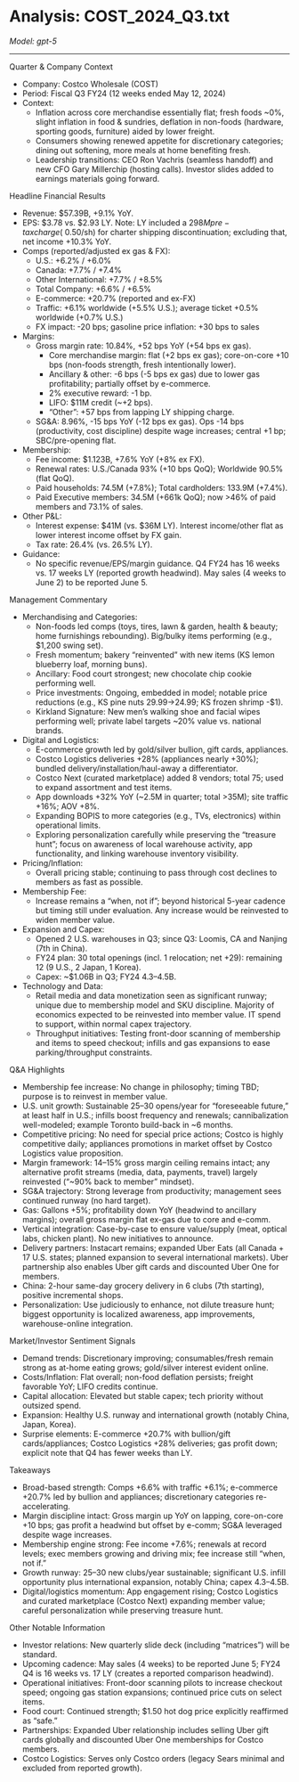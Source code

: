 # Analysis: COST_2024_Q3.txt

*Model: gpt-5*

---

Quarter & Company Context
- Company: Costco Wholesale (COST)
- Period: Fiscal Q3 FY24 (12 weeks ended May 12, 2024)
- Context:
  - Inflation across core merchandise essentially flat; fresh foods ~0%, slight inflation in food & sundries, deflation in non-foods (hardware, sporting goods, furniture) aided by lower freight.
  - Consumers showing renewed appetite for discretionary categories; dining out softening, more meals at home benefiting fresh.
  - Leadership transitions: CEO Ron Vachris (seamless handoff) and new CFO Gary Millerchip (hosting calls). Investor slides added to earnings materials going forward.

Headline Financial Results
- Revenue: $57.39B, +9.1% YoY.
- EPS: $3.78 vs. $2.93 LY. Note: LY included a $298M pre-tax charge (~$0.50/sh) for charter shipping discontinuation; excluding that, net income +10.3% YoY.
- Comps (reported/adjusted ex gas & FX):
  - U.S.: +6.2% / +6.0%
  - Canada: +7.7% / +7.4%
  - Other International: +7.7% / +8.5%
  - Total Company: +6.6% / +6.5%
  - E-commerce: +20.7% (reported and ex-FX)
  - Traffic: +6.1% worldwide (+5.5% U.S.); average ticket +0.5% worldwide (+0.7% U.S.)
  - FX impact: -20 bps; gasoline price inflation: +30 bps to sales
- Margins:
  - Gross margin rate: 10.84%, +52 bps YoY (+54 bps ex gas).
    - Core merchandise margin: flat (+2 bps ex gas); core-on-core +10 bps (non-foods strength, fresh intentionally lower).
    - Ancillary & other: -6 bps (-5 bps ex gas) due to lower gas profitability; partially offset by e-commerce.
    - 2% executive reward: -1 bp.
    - LIFO: $11M credit (~+2 bps).
    - “Other”: +57 bps from lapping LY shipping charge.
  - SG&A: 8.96%, -15 bps YoY (-12 bps ex gas). Ops -14 bps (productivity, cost discipline) despite wage increases; central +1 bp; SBC/pre-opening flat.
- Membership:
  - Fee income: $1.123B, +7.6% YoY (+8% ex FX).
  - Renewal rates: U.S./Canada 93% (+10 bps QoQ); Worldwide 90.5% (flat QoQ).
  - Paid households: 74.5M (+7.8%); Total cardholders: 133.9M (+7.4%).
  - Paid Executive members: 34.5M (+661k QoQ); now >46% of paid members and 73.1% of sales.
- Other P&L:
  - Interest expense: $41M (vs. $36M LY). Interest income/other flat as lower interest income offset by FX gain.
  - Tax rate: 26.4% (vs. 26.5% LY).
- Guidance:
  - No specific revenue/EPS/margin guidance. Q4 FY24 has 16 weeks vs. 17 weeks LY (reported growth headwind). May sales (4 weeks to June 2) to be reported June 5.

Management Commentary
- Merchandising and Categories:
  - Non-foods led comps (toys, tires, lawn & garden, health & beauty; home furnishings rebounding). Big/bulky items performing (e.g., $1,200 swing set).
  - Fresh momentum; bakery “reinvented” with new items (KS lemon blueberry loaf, morning buns).
  - Ancillary: Food court strongest; new chocolate chip cookie performing well.
  - Price investments: Ongoing, embedded in model; notable price reductions (e.g., KS pine nuts $29.99→$24.99; KS frozen shrimp -$1).
  - Kirkland Signature: New men’s walking shoe and facial wipes performing well; private label targets ~20% value vs. national brands.
- Digital and Logistics:
  - E-commerce growth led by gold/silver bullion, gift cards, appliances.
  - Costco Logistics deliveries +28% (appliances nearly +30%); bundled delivery/installation/haul-away a differentiator.
  - Costco Next (curated marketplace) added 8 vendors; total 75; used to expand assortment and test items.
  - App downloads +32% YoY (~2.5M in quarter; total >35M); site traffic +16%; AOV +8%.
  - Expanding BOPIS to more categories (e.g., TVs, electronics) within operational limits.
  - Exploring personalization carefully while preserving the “treasure hunt”; focus on awareness of local warehouse activity, app functionality, and linking warehouse inventory visibility.
- Pricing/Inflation:
  - Overall pricing stable; continuing to pass through cost declines to members as fast as possible.
- Membership Fee:
  - Increase remains a “when, not if”; beyond historical 5-year cadence but timing still under evaluation. Any increase would be reinvested to widen member value.
- Expansion and Capex:
  - Opened 2 U.S. warehouses in Q3; since Q3: Loomis, CA and Nanjing (7th in China).
  - FY24 plan: 30 total openings (incl. 1 relocation; net +29): remaining 12 (9 U.S., 2 Japan, 1 Korea).
  - Capex: ~$1.06B in Q3; FY24 $4.3–$4.5B.
- Technology and Data:
  - Retail media and data monetization seen as significant runway; unique due to membership model and SKU discipline. Majority of economics expected to be reinvested into member value. IT spend to support, within normal capex trajectory.
  - Throughput initiatives: Testing front-door scanning of membership and items to speed checkout; infills and gas expansions to ease parking/throughput constraints.

Q&A Highlights
- Membership fee increase: No change in philosophy; timing TBD; purpose is to reinvest in member value.
- U.S. unit growth: Sustainable 25–30 opens/year for “foreseeable future,” at least half in U.S.; infills boost frequency and renewals; cannibalization well-modeled; example Toronto build-back in ~6 months.
- Competitive pricing: No need for special price actions; Costco is highly competitive daily; appliances promotions in market offset by Costco Logistics value proposition.
- Margin framework: 14–15% gross margin ceiling remains intact; any alternative profit streams (media, data, payments, travel) largely reinvested (“~90% back to member” mindset).
- SG&A trajectory: Strong leverage from productivity; management sees continued runway (no hard target).
- Gas: Gallons +5%; profitability down YoY (headwind to ancillary margins); overall gross margin flat ex-gas due to core and e-comm.
- Vertical integration: Case-by-case to ensure value/supply (meat, optical labs, chicken plant). No new initiatives to announce.
- Delivery partners: Instacart remains; expanded Uber Eats (all Canada + 17 U.S. states; planned expansion to several international markets). Uber partnership also enables Uber gift cards and discounted Uber One for members.
- China: 2-hour same-day grocery delivery in 6 clubs (7th starting), positive incremental shops.
- Personalization: Use judiciously to enhance, not dilute treasure hunt; biggest opportunity is localized awareness, app improvements, warehouse-online integration.

Market/Investor Sentiment Signals
- Demand trends: Discretionary improving; consumables/fresh remain strong as at-home eating grows; gold/silver interest evident online.
- Costs/Inflation: Flat overall; non-food deflation persists; freight favorable YoY; LIFO credits continue.
- Capital allocation: Elevated but stable capex; tech priority without outsized spend.
- Expansion: Healthy U.S. runway and international growth (notably China, Japan, Korea).
- Surprise elements: E-commerce +20.7% with bullion/gift cards/appliances; Costco Logistics +28% deliveries; gas profit down; explicit note that Q4 has fewer weeks than LY.

Takeaways
- Broad-based strength: Comps +6.6% with traffic +6.1%; e-commerce +20.7% led by bullion and appliances; discretionary categories re-accelerating.
- Margin discipline intact: Gross margin up YoY on lapping, core-on-core +10 bps; gas profit a headwind but offset by e-comm; SG&A leveraged despite wage increases.
- Membership engine strong: Fee income +7.6%; renewals at record levels; exec members growing and driving mix; fee increase still “when, not if.”
- Growth runway: 25–30 new clubs/year sustainable; significant U.S. infill opportunity plus international expansion, notably China; capex $4.3–$4.5B.
- Digital/logistics momentum: App engagement rising; Costco Logistics and curated marketplace (Costco Next) expanding member value; careful personalization while preserving treasure hunt.

Other Notable Information
- Investor relations: New quarterly slide deck (including “matrices”) will be standard.
- Upcoming cadence: May sales (4 weeks) to be reported June 5; FY24 Q4 is 16 weeks vs. 17 LY (creates a reported comparison headwind).
- Operational initiatives: Front-door scanning pilots to increase checkout speed; ongoing gas station expansions; continued price cuts on select items.
- Food court: Continued strength; $1.50 hot dog price explicitly reaffirmed as “safe.”
- Partnerships: Expanded Uber relationship includes selling Uber gift cards globally and discounted Uber One memberships for Costco members.
- Costco Logistics: Serves only Costco orders (legacy Sears minimal and excluded from reported growth).